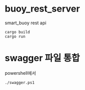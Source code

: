 # buoy_rest_server
smart_buoy rest api

```
cargo build
cargo run
```



# swagger 파일 통합

powershell에서
```
./swagger.ps1
```
